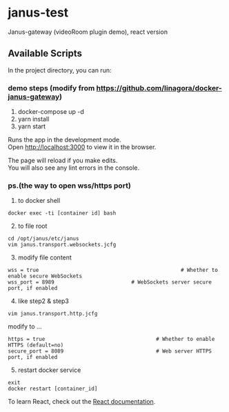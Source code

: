 # janus-test
Janus-gateway (videoRoom plugin demo), react version

## Available Scripts

In the project directory, you can run:
### demo steps (modify from https://github.com/linagora/docker-janus-gateway)
1. docker-compose up -d
2. yarn install
3. yarn start

Runs the app in the development mode.<br>
Open [http://localhost:3000](http://localhost:3000) to view it in the browser.

The page will reload if you make edits.<br>
You will also see any lint errors in the console.

### ps.(the way to open wss/https port)
1. to docker shell
```
docker exec -ti [container id] bash
```
2. to file root
```
cd /opt/janus/etc/janus
vim janus.transport.websockets.jcfg
```
3. modify file content
```
wss = true                                              # Whether to enable secure WebSockets
wss_port = 8989                         # WebSockets server secure port, if enabled
```

4. like step2 & step3
```
vim janus.transport.http.jcfg
```
modify to ...
```
https = true                                    # Whether to enable HTTPS (default=no)
secure_port = 8089                              # Web server HTTPS port, if enabled
```
5. restart docker service
```
exit
docker restart [container_id]
```

To learn React, check out the [React documentation](https://reactjs.org/).

